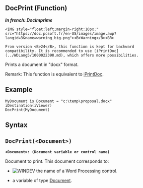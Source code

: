 


## DocPrint (Function)

***In french: DocImprime***

<DIV class="specObsolete">
	<IMG style="float:left;margin-right:10px;" src="https://doc.pcsoft.fr/en-US/images/image.awp?langid=3&name=warning_big.png"><B>Warning</B><BR>
	From version <B>24</B>, this function is kept for backward compatibility. It is recommended to use [iPrintDoc](../WDLang5/1000022390.md), which offers more possibilities.
</DIV><a name="XUse"></a>
<a name="Use"></a>
<a name="description"></a>
Prints a document in "docx" format. 

Remark: This function is equivalent to [iPrintDoc](../WDLang5/1000022390.md). 


<a name="Example1"></a>
<a name="sample_code"></a>

## Example


```wl
MyDocument is Document = "c:\temp\proposal.docx"
iDestination(iViewer)
DocPrint(MyDocument)
```

<a name="XSYNTAX"></a>

## Syntax
<a name="SYNTAX1"></a>

`DocPrint(<Document>)`
---

**`<Document>: (Document variable or control name)`**

Document to print. This document corresponds to:

- ![WINDEV](https://doc.pcsoft.fr/ext/images/us/WD.png) the name of a Word Processing control.

- a variable of type [Document](../WDLang1/1000022461.md).







